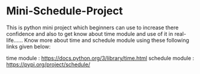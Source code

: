 # Mini-Schedule-Project
This is python mini project which beginners can use to increase there confidence and also to get know about time module and use of it in real-life......
Know more about time and schedule module using these following links given below:

time module : https://docs.python.org/3/library/time.html
schedule module : https://pypi.org/project/schedule/
